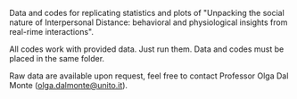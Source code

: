 Data and codes for replicating statistics and plots of "Unpacking the social nature of Interpersonal Distance: behavioral and physiological insights from real-rime interactions".

All codes work with provided data. Just run them. Data and codes must be placed in the same folder.

Raw data are available upon request, feel free to contact Professor Olga Dal Monte (olga.dalmonte@unito.it).

